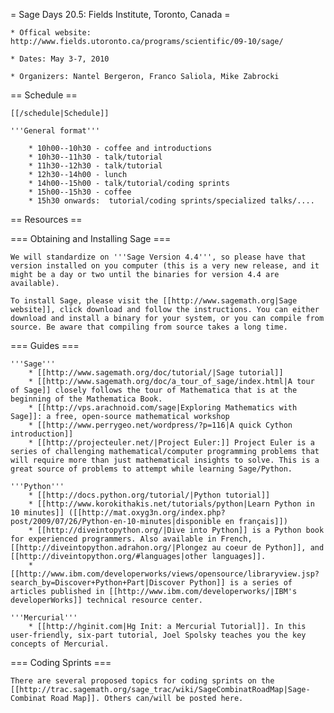 = Sage Days 20.5: Fields Institute, Toronto, Canada =

    * Offical website: http://www.fields.utoronto.ca/programs/scientific/09-10/sage/

    * Dates: May 3-7, 2010

    * Organizers: Nantel Bergeron, Franco Saliola, Mike Zabrocki

== Schedule ==

    [[/schedule|Schedule]]

    '''General format'''

        * 10h00--10h30 - coffee and introductions
        * 10h30--11h30 - talk/tutorial
        * 11h30--12h30 - talk/tutorial
        * 12h30--14h00 - lunch
        * 14h00--15h00 - talk/tutorial/coding sprints
        * 15h00--15h30 - coffee
        * 15h30 onwards:  tutorial/coding sprints/specialized talks/....

== Resources ==

=== Obtaining and Installing Sage ===

    We will standardize on '''Sage Version 4.4''', so please have that version installed on you computer (this is a very new release, and it might be a day or two until the binaries for version 4.4 are available).

    To install Sage, please visit the [[http://www.sagemath.org|Sage website]], click download and follow the instructions. You can either download and install a binary for your system, or you can compile from source. Be aware that compiling from source takes a long time.

=== Guides ===

    '''Sage'''
        * [[http://www.sagemath.org/doc/tutorial/|Sage tutorial]]
        * [[http://www.sagemath.org/doc/a_tour_of_sage/index.html|A tour of Sage]] closely follows the tour of Mathematica that is at the beginning of the Mathematica Book.
        * [[http://vps.arachnoid.com/sage|Exploring Mathematics with Sage]]: a free, open-source mathematical workshop
        * [[http://www.perrygeo.net/wordpress/?p=116|A quick Cython introduction]]
        * [[http://projecteuler.net/|Project Euler:]] Project Euler is a series of challenging mathematical/computer programming problems that will require more than just mathematical insights to solve. This is a great source of problems to attempt while learning Sage/Python.

    '''Python'''
        * [[http://docs.python.org/tutorial/|Python tutorial]]
        * [[http://www.korokithakis.net/tutorials/python|Learn Python in 10 minutes]] ([[http://mat.oxyg3n.org/index.php?post/2009/07/26/Python-en-10-minutes|disponible en français]])
        * [[http://diveintopython.org/|Dive into Python]] is a Python book for experienced programmers. Also available in French, [[http://diveintopython.adrahon.org/|Plongez au coeur de Python]], and [[http://diveintopython.org/#languages|other languages]].
        * [[http://www.ibm.com/developerworks/views/opensource/libraryview.jsp?search_by=Discover+Python+Part|Discover Python]] is a series of articles published in [[http://www.ibm.com/developerworks/|IBM's developerWorks]] technical resource center.

    '''Mercurial'''
        * [[http://hginit.com|Hg Init: a Mercurial Tutorial]]. In this user-friendly, six-part tutorial, Joel Spolsky teaches you the key concepts of Mercurial. 

=== Coding Sprints ===

    There are several proposed topics for coding sprints on the [[http://trac.sagemath.org/sage_trac/wiki/SageCombinatRoadMap|Sage-Combinat Road Map]]. Others can/will be posted here.
